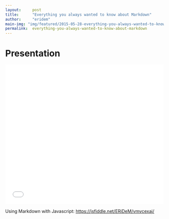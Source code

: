 ```yaml
---
layout:     post
title:      "Everything you always wanted to know about Markdown"
author:     "eridem"
main-img: "img/featured/2015-05-28-everything-you-always-wanted-to-know-about-markdown.jpg"
permalink:  everything-you-always-wanted-to-know-about-markdown
---
```


# Presentation

<iframe 
  src="//www.slideshare.net/slideshow/embed_code/key/BY6kcoRZMSCEbq" 
  width="1000" 
  height="443" 
  style="max-width: 100%;" 
  frameborder="0" 
  marginwidth="0" 
  marginheight="0" 
  scrolling="no">
</iframe>

Using Markdown with Javascript: <https://jsfiddle.net/ERiDeM/vmvcexaj/>